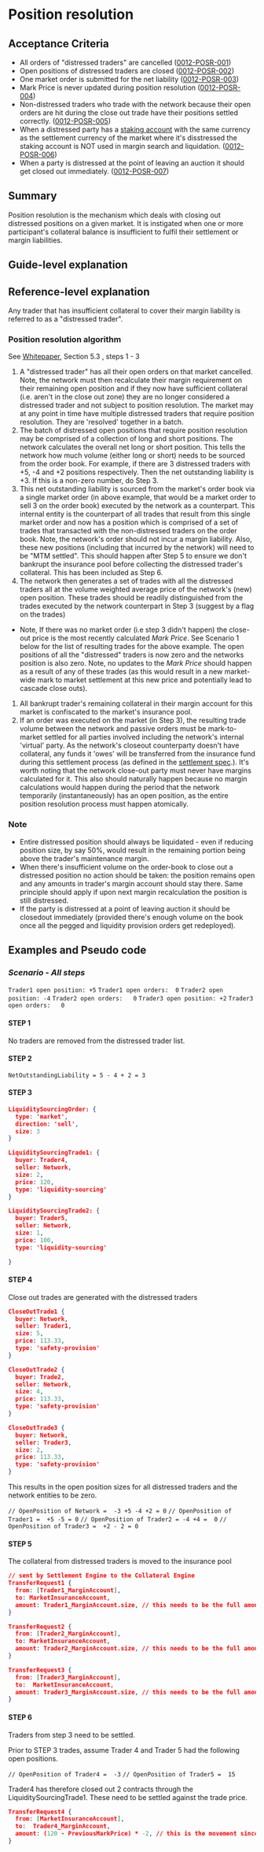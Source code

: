 # Position resolution

## Acceptance Criteria

- All orders of "distressed traders" are cancelled (<a name="0012-POSR-001" href="#0012-POSR-001">0012-POSR-001</a>)
- Open positions of distressed traders are closed (<a name="0012-POSR-002" href="#0012-POSR-002">0012-POSR-002</a>)
- One market order is submitted for the net liability (<a name="0012-POSR-003" href="#0012-POSR-003">0012-POSR-003</a>)
- Mark Price is never updated during position resolution (<a name="0012-POSR-004" href="#0012-POSR-004">0012-POSR-004</a>)
- Non-distressed traders who trade with the network because their open orders are hit during the close out trade have their positions settled correctly. (<a name="0012-POSR-005" href="#0012-POSR-005">0012-POSR-005</a>)
- When a distressed party has a [staking account](./0013-ACCT-accounts.md) with the same currency as the settlement currency of the market where it's disstressed the staking account is NOT used in margin search and liquidation. (<a name="0012-POSR-006" href="#0012-POSR-006">0012-POSR-006</a>)
- When a party is distressed at the point of leaving an auction it should get closed out immediately. (<a name="0012-POSR-007" href="#0012-POSR-007">0012-POSR-007</a>)

## Summary

Position resolution is the mechanism which deals with closing out distressed positions on a given market. It is instigated when one or more participant's collateral balance is insufficient to fulfil their settlement or margin liabilities.

## Guide-level explanation

## Reference-level explanation

Any trader that has insufficient collateral to cover their margin liability is referred to as a "distressed trader".

### Position resolution algorithm

See [Whitepaper](https://vega.xyz/papers/vega-protocol-whitepaper.pdf), Section 5.3 , steps 1 - 3

1. A "distressed trader" has all their open orders on that market cancelled. Note, the network must then recalculate their margin requirement on their remaining open position and if they now have sufficient collateral (i.e. aren't in the close out zone) they are no longer considered a distressed trader and not subject to position resolution. The market may at any point in time have multiple distressed traders that require position resolution. They are 'resolved' together in a batch.
1. The batch of distressed open positions that require position resolution may be comprised of a collection of long and short positions. The network calculates the overall net long or short position. This tells the network how much volume (either long or short) needs to be sourced from the order book. For example, if there are 3 distressed traders with +5, -4 and +2 positions respectively.  Then the net outstanding liability is +3. If this is a non-zero number, do Step 3.
1. This net outstanding liability is sourced from the market's order book via a single market order (in above example, that would be a market order to sell 3 on the order book) executed by the network as a counterpart. This internal entity is the counterpart of all trades that result from this single market order and now has a position which is comprised of a set of trades that transacted with the non-distressed traders on the order book. Note, the network's order should not incur a margin liability. Also, these new positions (including that incurred by the network) will need to be "MTM settled". This should happen after Step 5 to ensure we don't bankrupt the insurance pool before collecting the distressed trader's collateral.  This has been included as Step 6.
1. The network then generates a set of trades with all the distressed traders all at the volume weighted average price of the network's (new) open position.   These trades should be readily distinguished from the trades executed by the network counterpart in Step 3 (suggest by a flag on the trades)

- Note, If there was no market order (i.e step 3 didn't happen) the close-out price is the most recently calculated _Mark Price_. See Scenario 1 below for the list of resulting trades for the above example. The open positions of all the "distressed" traders is now zero and the networks position is also zero. Note, no updates to the _Mark Price_ should happen as a result of any of these trades (as this would result in a new market-wide mark to market settlement at this new price and potentially lead to cascade close outs).

1. All bankrupt trader's remaining collateral in their margin account for this market is confiscated to the market's insurance pool.
1. If an order was executed on the market (in Step 3), the resulting trade volume between the network and passive orders must be mark-to-market settled for all parties involved including the network's internal 'virtual' party. As the network's closeout counterparty doesn't have collateral, any funds it 'owes' will be transferred from the insurance fund during this settlement process (as defined in the [settlement spec](./0003-MTMK-mark_to_market_settlement.md).). It's worth noting that the network close-out party must never have margins calculated for it. This also should naturally happen because no margin calculations would happen during the period that the network temporarily (instantaneously) has an open position, as the entire position resolution process must happen atomically.

### Note

- Entire distressed position should always be liquidated - even if reducing position size, by say 50%, would result in the remaining portion being above the trader's maintenance margin.
- When there's insufficient volume on the order-book to close out a distressed position no action should be taken: the position remains open and any amounts in trader's margin account should stay there. Same principle should apply if upon next margin recalculation the position is still distressed.
- If the party is distressed at a point of leaving auction it should be closedout immediately (provided there's enough volume on the book once all the pegged and liquidity provision orders get redeployed).

## Examples and Pseudo code

### _Scenario -  All steps_

`Trader1 open position: +5`
`Trader1 open orders:  0`
`Trader2 open position: -4`
`Trader2 open orders:   0`
`Trader3 open position: +2`
`Trader3 open orders:   0`

#### STEP 1

No traders are removed from the distressed trader list.

#### STEP 2

`NetOutstandingLiability = 5 - 4 + 2 = 3`

#### STEP 3

```json
LiquiditySourcingOrder: {
  type: 'market',
  direction: 'sell',
  size: 3
}

LiquiditySourcingTrade1: {
  buyer: Trader4,
  seller: Network,
  size: 2,
  price: 120,
  type: 'liquidity-sourcing'
}

LiquiditySourcingTrade2: {
  buyer: Trader5,
  seller: Network,
  size: 1,
  price: 100,
  type: 'liquidity-sourcing'

}

```

#### STEP 4

Close out trades are generated with the distressed traders

```json
CloseOutTrade1 {
  buyer: Network,
  seller: Trader1,
  size: 5,
  price: 113.33,
  type: 'safety-provision'
}

CloseOutTrade2 {
  buyer: Trade2,
  seller: Network,
  size: 4,
  price: 113.33,
  type: 'safety-provision'
}

CloseOutTrade3 {
  buyer: Network,
  seller: Trader3,
  size: 2,
  price: 113.33,
  type: 'safety-provision'
}
```

This results in the open position sizes for all distressed traders and the network entities to be zero.

`// OpenPosition of Network =  -3 +5 -4 +2 = 0`
`// OpenPosition of Trader1 =  +5 -5 = 0`
`// OpenPosition of Trader2 = -4 +4 =  0`
`// OpenPosition of Trader3 =  +2 - 2 = 0`

#### STEP 5

The collateral from distressed traders is moved to the insurance pool

```json
// sent by Settlement Engine to the Collateral Engine
TransferRequest1 {
  from: [Trader1_MarginAccount],
  to: MarketInsuranceAccount,
  amount: Trader1_MarginAccount.size, // this needs to be the full amount
}

TransferRequest2 {
  from: [Trader2_MarginAccount],
  to: MarketInsuranceAccount,
  amount: Trader2_MarginAccount.size, // this needs to be the full amount
}

TransferRequest3 {
  from: [Trader3_MarginAccount],
  to:  MarketInsuranceAccount,
  amount: Trader3_MarginAccount.size, // this needs to be the full amount
}
```

#### STEP 6

Traders from step 3 need to be settled.

Prior to STEP 3 trades, assume Trader 4 and Trader 5 had the following open positions.

`// OpenPosition of Trader4 =  -3`
`// OpenPosition of Trader5 =  15`

Trader4 has therefore closed out 2 contracts through the LiquiditySourcingTrade1. These need to be settled against the trade price.

```json
TransferRequest4 {
  from: [MarketInsuranceAccount],
  to:  Trader4_MarginAccount,
  amount: (120 - PreviousMarkPrice) * -2, // this is the movement since the last settlement multiplied by the volume of the closed out amount
}

```
